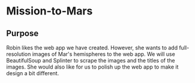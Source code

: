 # Mission-to-Mars
## Purpose
Robin likes the web app we have created. However, she wants to add full-resolution images of Mar's hemispheres to the web app. We will use BeautifulSoup and Splinter to scrape the images and the titles of the images. She would also like for us to polish up the web app to make it design a bit different.
